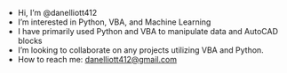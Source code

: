 -  Hi, I’m @danelliott412
-  I’m interested in Python, VBA, and Machine Learning
-  I have primarily used Python and VBA to manipulate data and AutoCAD blocks 
-  I’m looking to collaborate on any projects utilizing VBA and Python. 
-  How to reach me: danelliott412@gmail.com 

<!---
danelliott412/danelliott412 is a ✨ special ✨ repository because its `README.md` (this file) appears on your GitHub profile.
You can click the Preview link to take a look at your changes.
--->

